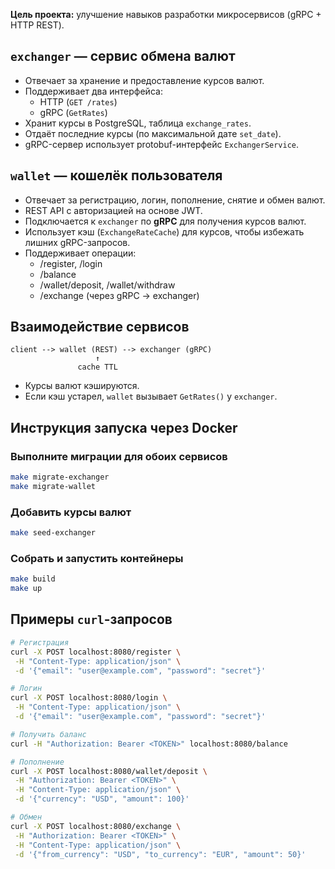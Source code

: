 **Цель проекта:** улучшение навыков разработки микросервисов (gRPC + HTTP REST).

## `exchanger` — сервис обмена валют

- Отвечает за хранение и предоставление курсов валют.
- Поддерживает два интерфейса:
    - HTTP (`GET /rates`)
    - gRPC (`GetRates`)
- Хранит курсы в PostgreSQL, таблица `exchange_rates`.
- Отдаёт последние курсы (по максимальной дате `set_date`).
- gRPC-сервер использует protobuf-интерфейс `ExchangerService`.

## `wallet` — кошелёк пользователя

- Отвечает за регистрацию, логин, пополнение, снятие и обмен валют.
- REST API с авторизацией на основе JWT.
- Подключается к `exchanger` по **gRPC** для получения курсов валют.
- Использует кэш (`ExchangeRateCache`) для курсов, чтобы избежать лишних gRPC-запросов.
- Поддерживает операции:
    - /register, /login
    - /balance
    - /wallet/deposit, /wallet/withdraw
    - /exchange (через gRPC -> exchanger)

## Взаимодействие сервисов

```
client --> wallet (REST) --> exchanger (gRPC)
                   ↑
               cache TTL
```

- Курсы валют кэшируются.
- Если кэш устарел, `wallet` вызывает `GetRates()` у `exchanger`.

## Инструкция запуска через Docker

### Выполните миграции для обоих сервисов

```bash
make migrate-exchanger
make migrate-wallet
```

### Добавить курсы валют

```bash
make seed-exchanger
```

### Собрать и запустить контейнеры

```bash
make build
make up
```

## Примеры `curl`-запросов

```bash
# Регистрация
curl -X POST localhost:8080/register \
 -H "Content-Type: application/json" \
 -d '{"email": "user@example.com", "password": "secret"}'

# Логин
curl -X POST localhost:8080/login \
 -H "Content-Type: application/json" \
 -d '{"email": "user@example.com", "password": "secret"}'

# Получить баланс
curl -H "Authorization: Bearer <TOKEN>" localhost:8080/balance

# Пополнение
curl -X POST localhost:8080/wallet/deposit \
 -H "Authorization: Bearer <TOKEN>" \
 -H "Content-Type: application/json" \
 -d '{"currency": "USD", "amount": 100}'

# Обмен
curl -X POST localhost:8080/exchange \
 -H "Authorization: Bearer <TOKEN>" \
 -H "Content-Type: application/json" \
 -d '{"from_currency": "USD", "to_currency": "EUR", "amount": 50}'
```
